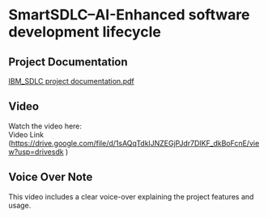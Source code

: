 # SmartSDLC–AI-Enhanced software development lifecycle

## Project Documentation  
[IBM_SDLC project documentation.pdf](https://docs.google.com/document/d/17bvcB2a6rJXJqGAQhnpptBKxBwySdkYD/edit?usp=drivesdk&ouid=111650273192037043589&rtpof=true&sd=true)

##  Video  
Watch the  video here:  
 Video Link (https://drive.google.com/file/d/1sAQqTdklJNZEGjPJdr7DIKF_dkBoFcnE/view?usp=drivesdk
)

## Voice Over Note  
This video includes a clear voice-over explaining the project features and usage.
